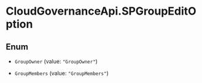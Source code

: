 # CloudGovernanceApi.SPGroupEditOption

## Enum


* `GroupOwner` (value: `"GroupOwner"`)

* `GroupMembers` (value: `"GroupMembers"`)


